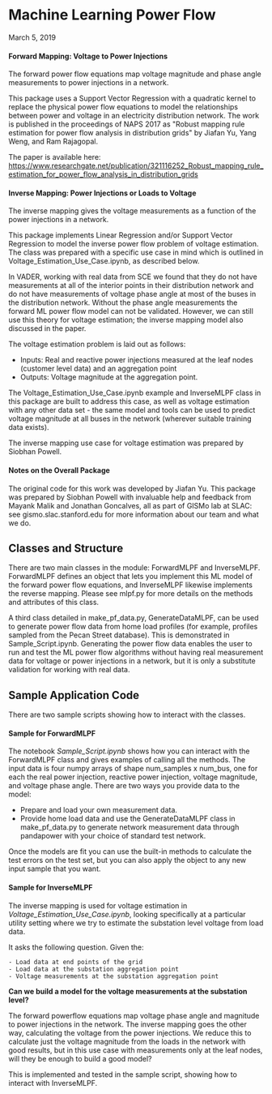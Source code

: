 # Machine Learning Power Flow

March 5, 2019

#### Forward Mapping: Voltage to Power Injections

The forward power flow equations map voltage magnitude and phase angle measurements to power injections 
in a network. 

This package uses a Support Vector Regression with a quadratic kernel to replace 
the physical power flow equations to model the relationships between power and voltage in 
an electricity distribution network. The work is published in the proceedings of NAPS 
2017 as "Robust mapping rule estimation for power flow analysis in distribution grids" 
by Jiafan Yu, Yang Weng, and Ram Rajagopal. 

The paper is available here: 
https://www.researchgate.net/publication/321116252_Robust_mapping_rule_estimation_for_power_flow_analysis_in_distribution_grids

#### Inverse Mapping: Power Injections or Loads to Voltage

The inverse mapping gives the voltage measurements as a function of the power injections in a 
network.

This package implements Linear Regression and/or Support Vector Regression to model the inverse
power flow problem of voltage estimation. The class was prepared with a specific use case in mind
which is outlined in Voltage_Estimation_Use_Case.ipynb, as described below. 

In VADER, working with real data from SCE we found that they do not have measurements at all of 
the interior points in their distribution network and do not have measurements of voltage phase 
angle at most of the buses in the distribution network. Without the phase angle measurements the 
forward ML power flow model can not be validated. However, we can still use this theory for voltage 
estimation; the inverse mapping model also discussed in the paper. 

The voltage estimation problem is laid out as follows: 
- Inputs: Real and reactive power injections measured at the leaf nodes (customer level data) and an aggregation point
- Outputs: Voltage magnitude at the aggregation point.

The Voltage_Estimation_Use_Case.ipynb example and InverseMLPF class in this package are built to 
address this case, as well as voltage estimation with any other data set - the same model and tools
can be used to predict voltage magnitude at all buses in the network (wherever suitable training
data exists).


The inverse mapping use case for voltage estimation was prepared by Siobhan Powell.

#### Notes on the Overall Package

The original code for this work was developed by Jiafan Yu. 
This package was prepared by Siobhan Powell with invaluable help and feedback from Mayank
Malik and Jonathan Goncalves, all as part of GISMo lab at SLAC: see gismo.slac.stanford.edu 
for more information about our team and what we do. 

 
## Classes and Structure

There are two main classes in the module: ForwardMLPF and InverseMLPF. ForwardMLPF defines an object that lets you 
implement this ML model of the forward power flow equations, and InverseMLPF likewise implements 
 the reverse mapping. Please see mlpf.py for more details on the methods and attributes of this class. 

A third class detailed in make_pf_data.py, GenerateDataMLPF, can be used to generate power
flow data from home load profiles (for example, profiles sampled from the Pecan Street database). 
This is demonstrated in Sample_Script.ipynb. Generating the power flow data enables
the user to run and test the ML power flow algorithms without having real measurement data
for voltage or power injections in a network, but it is only a substitute validation for working 
with real data. 

## Sample Application Code

There are two sample scripts showing how to interact with the classes.  

#### Sample for ForwardMLPF

The notebook *Sample_Script.ipynb* shows how you can interact with the ForwardMLPF class and 
gives examples of calling all the methods. The input data is four numpy arrays of shape
num_samples x num_bus, one for each the real power injection, reactive power injection, 
voltage magnitude, and voltage phase angle. There are two ways you provide data to the model:
- Prepare and load your own measurement data.
- Provide home load data and use the GenerateDataMLPF class in make_pf_data.py
to generate network measurement data through pandapower with your choice of standard test 
network.

Once the models are fit you can use the built-in methods to calculate the test errors on 
the test set, but you can also apply the object to any new input sample that you want.

#### Sample for InverseMLPF

The inverse mapping is used for voltage estimation in *Voltage_Estimation_Use_Case.ipynb*,
looking specifically at a particular utility setting where we try to estimate the substation level voltage 
from load data. 

It asks the following question. Given the: 

    - Load data at end points of the grid
    - Load data at the substation aggregation point
    - Voltage measurements at the substation aggregation point
    
**Can we build a model for the voltage measurements at the substation level?** 

The forward powerflow equations map voltage phase angle and magnitude to power injections 
in the network. The inverse mapping goes the other way, calculating the voltage from the power 
injections. We reduce this to calculate just the voltage magnitude from the loads in the network 
with good results, but in this use case with measurements only at the leaf nodes, will they be 
enough to build a good model?   

This is implemented and tested in the sample script, showing how to 
interact with InverseMLPF.
